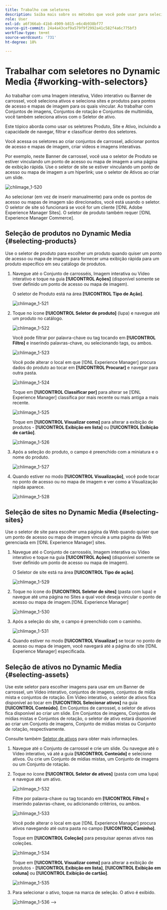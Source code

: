 ```yaml
---
title: Trabalho com seletores
description: Saiba mais sobre os métodos que você pode usar para selecionar ativos para imagens interativas, vídeos interativos e banners de carrossel no Dynamic Media.
role: User
exl-id: a6f366ab-41b8-4909-b815-e6c4b938bf77
source-git-commit: 24a4a43cef9a579f9f2992a41c582f4a6c775bf3
workflow-type: tm+mt
source-wordcount: '731'
ht-degree: 18%

---
```


# Trabalhar com seletores no Dynamic Media {#working-with-selectors}

Ao trabalhar com uma Imagem interativa, Vídeo interativo ou Banner de carrossel, você seleciona ativos e seleciona sites e produtos para pontos de acesso e mapas de imagem para os quais vincular. Ao trabalhar com Conjuntos de imagens, Conjuntos de rotação e Conjuntos de multimídia, você também seleciona ativos com o Seletor de ativo.

Este tópico aborda como usar os seletores Produto, Site e Ativo, incluindo a capacidade de navegar, filtrar e classificar dentro dos seletores.

Você acessa os seletores ao criar conjuntos de carrossel, adicionar pontos de acesso e mapas de imagem, criar vídeos e imagens interativas.

Por exemplo, neste Banner de carrossel, você usa o seletor de Produto se estiver vinculando um ponto de acesso ou mapa de imagem a uma página de exibição rápida. Use o seletor de site se estiver vinculando um ponto de acesso ou mapa de imagem a um hiperlink; use o seletor de Ativos ao criar um slide.

![chlimage_1-520](assets/chlimage_1-520.png)

Ao selecionar (em vez de inserir manualmente) para onde os pontos de acesso ou mapas de imagem são direcionados, você está usando o seletor. O seletor de site só funcionará se você for um cliente [!DNL Adobe Experience Manager Sites]. O seletor de produto também requer [!DNL Experience Manager Commerce].

## Seleção de produtos no Dynamic Media {#selecting-products}

Use o seletor de produto para escolher um produto quando quiser um ponto de acesso ou mapa de imagem para fornecer uma exibição rápida para um produto específico em seu catálogo de produtos.

1. Navegue até o Conjunto de carrosséis, Imagem interativa ou Vídeo interativo e toque na guia **[!UICONTROL Ações]** (disponível somente se tiver definido um ponto de acesso ou mapa de imagem).

   O seletor de Produto está na área **[!UICONTROL Tipo de Ação]**.

   ![chlimage_1-521](assets/chlimage_1-521.png)

1. Toque no ícone **[!UICONTROL Seletor de produto]** (lupa) e navegue até um produto no catálogo.

   ![chlimage_1-522](assets/chlimage_1-522.png)

   Você pode filtrar por palavra-chave ou tag tocando em **[!UICONTROL Filtro]** e inserindo palavras-chave, ou selecionando tags, ou ambos.

   ![chlimage_1-523](assets/chlimage_1-523.png)

   Você pode alterar o local em que [!DNL Experience Manager] procura dados do produto ao tocar em **[!UICONTROL Procurar]** e navegar para outra pasta.

   ![chlimage_1-524](assets/chlimage_1-524.png)

   Toque em **[!UICONTROL Classificar por]** para alterar se [!DNL Experience Manager] classifica por mais recente ou mais antiga a mais recente.

   ![chlimage_1-525](assets/chlimage_1-525.png)

   Toque em **[!UICONTROL Visualizar como]** para alterar a exibição de produtos - **[!UICONTROL Exibição em lista]** ou **[!UICONTROL Exibição de cartão]**.

   ![chlimage_1-526](assets/chlimage_1-526.png)

1. Após a seleção do produto, o campo é preenchido com a miniatura e o nome do produto.

   ![chlimage_1-527](assets/chlimage_1-527.png)

1. Quando estiver no modo **[!UICONTROL Visualização]**, você pode tocar no ponto de acesso ou no mapa de imagem e ver como a Visualização rápida aparece.

   ![chlimage_1-528](assets/chlimage_1-528.png)

## Seleção de sites no Dynamic Media {#selecting-sites}

Use o seletor de site para escolher uma página da Web quando quiser que um ponto de acesso ou mapa de imagem vincule a uma página da Web gerenciada em [!DNL Experience Manager] sites.

1. Navegue até o Conjunto de carrosséis, Imagem interativa ou Vídeo interativo e toque na guia **[!UICONTROL Ações]** (disponível somente se tiver definido um ponto de acesso ou mapa de imagem).

   O Seletor de site está na área **[!UICONTROL Tipo de ação]**.

   ![chlimage_1-529](assets/chlimage_1-529.png)

1. Toque no ícone do **[!UICONTROL Seletor de sites]** (pasta com lupa) e navegue até uma página no Sites a qual você deseja vincular o ponto de acesso ou mapa de imagem.[!DNL Experience Manager]

   ![chlimage_1-530](assets/chlimage_1-530.png)

1. Após a seleção do site, o campo é preenchido com o caminho.

   ![chlimage_1-531](assets/chlimage_1-531.png)

1. Quando estiver no modo **[!UICONTROL Visualizar]** se tocar no ponto de acesso ou mapa de imagem, você navegará até a página do site [!DNL Experience Manager] especificada.

## Seleção de ativos no Dynamic Media {#selecting-assets}

Use este seletor para escolher imagens para usar em um Banner de carrossel, um Vídeo interativo, conjuntos de imagens, conjuntos de mídia mista e conjuntos de rotação. Em Vídeo interativo, o seletor de ativos fica disponível ao tocar em **[!UICONTROL Selecionar ativos]** na guia **[!UICONTROL Conteúdo]**. Em Conjuntos de carrossel, o seletor de ativos fica disponível ao criar um slide. Em Conjuntos de imagens, Conjuntos de mídias mistas e Conjuntos de rotação, o seletor de ativo estará disponível ao criar um Conjunto de imagens, Conjunto de mídias mistas ou Conjunto de rotação, respectivamente.

Consulte também [Seletor de ativos](/help/assets/search-assets.md#asset-selector) para obter mais informações.

1. Navegue até o Conjunto de carrossel e crie um slide. Ou navegue até o Vídeo interativo, vá até a guia **[!UICONTROL Conteúdo]** e selecione ativos. Ou crie um Conjunto de mídias mistas, um Conjunto de imagens ou um Conjunto de rotação.
1. Toque no ícone **[!UICONTROL Seletor de ativos]** (pasta com uma lupa) e navegue até um ativo.

   ![chlimage_1-532](assets/chlimage_1-532.png)

   Filtre por palavra-chave ou tag tocando em **[!UICONTROL Filtro]** e inserindo palavras-chave, ou adicionando critérios, ou ambos.

   ![chlimage_1-533](assets/chlimage_1-533.png)

   Você pode alterar o local em que [!DNL Experience Manager] procura ativos navegando até outra pasta no campo **[!UICONTROL Caminho]**.

   Toque em **[!UICONTROL Coleção]** para pesquisar apenas ativos nas coleções.

   ![chlimage_1-534](assets/chlimage_1-534.png)

   Toque em **[!UICONTROL Visualizar como]** para alterar a exibição de produtos - **[!UICONTROL Exibição em lista]**, **[!UICONTROL Exibição em coluna]** ou **[!UICONTROL Exibição de cartão]**.

   ![chlimage_1-535](assets/chlimage_1-535.png)

1. Para selecionar o ativo, toque na marca de seleção. O ativo é exibido.

   ![chlimage_1-536](assets/chlimage_1-536.png)
 —>
